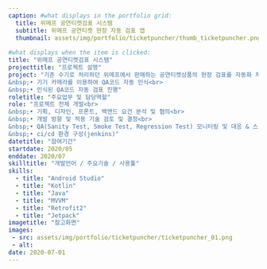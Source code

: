 ```yaml
---
caption: #what displays in the portfolio grid:
  title: 위메프 공연티켓검표 시스템
  subtitle: 위메프 공연티켓 현장 자동 검표 앱
  thumbnail: assets/img/portfolio/ticketpuncher/thumb_ticketpuncher.png
  
#what displays when the item is clicked:
title: "위메프 공연티켓검표 시스템"
projecttitle: "프로젝트 설명"
project: "기존 수기로 처리하던 위메프에서 판매하는 공연티켓상품의 현장 검표를 자동화 처리해 주는 앱.<br>
&nbsp;• 기기 카메라를 이용하여 QA코드 자동 인식<br>
&nbsp;• 인식된 QA코드 자동 검표 진행"
roletitle: "주요업무 및 담당역할"
role: "프로젝트 전체 개발<br>
&nbsp;• 기획, 디자인, 프론트, 백엔드 요건 분석 및 협의<br>
&nbsp;• 개발 방향 및 적용 기술 검토 및 결정<br>
&nbsp;• QA(Sanity Test, Smoke Test, Regression Test) 모니터링 및 대응 & 스토어 배포 관리<br>
&nbsp;• ci/cd 환경 구성(jenkins)"
datetitle: "참여기간"
startdate: 2020/05
enddate: 2020/07
skilltitle: "개발언어 / 주요기술 / 사용툴"
skills:
  - title: "Android Studio"
  - title: "Kotlin"
  - title: "Java"
  - title: "MVVM"
  - title: "Retrofit2"
  - title: "Jetpack"
imagetitle: "참고화면"
images:
 - src: assets/img/portfolio/ticketpuncher/ticketpuncher_01.png
 - alt: 
date: 2020-07-01
---
```


